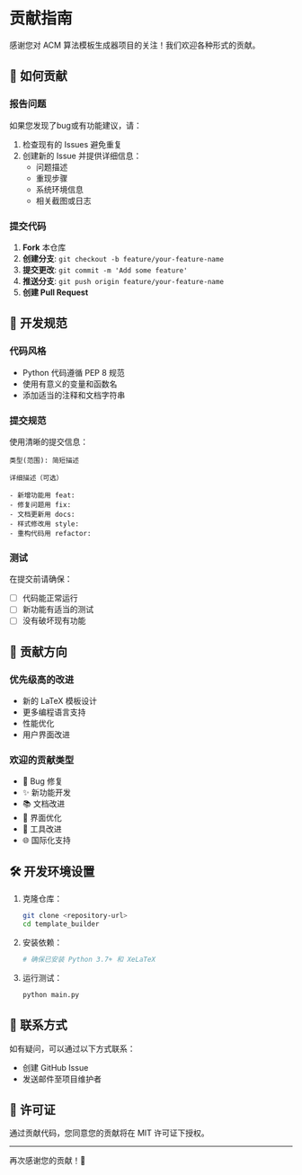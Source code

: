 # 贡献指南

感谢您对 ACM 算法模板生成器项目的关注！我们欢迎各种形式的贡献。

## 🤝 如何贡献

### 报告问题

如果您发现了bug或有功能建议，请：

1. 检查现有的 Issues 避免重复
2. 创建新的 Issue 并提供详细信息：
   - 问题描述
   - 重现步骤
   - 系统环境信息
   - 相关截图或日志

### 提交代码

1. **Fork** 本仓库
2. **创建分支**: `git checkout -b feature/your-feature-name`
3. **提交更改**: `git commit -m 'Add some feature'`
4. **推送分支**: `git push origin feature/your-feature-name`
5. **创建 Pull Request**

## 📝 开发规范

### 代码风格

- Python 代码遵循 PEP 8 规范
- 使用有意义的变量和函数名
- 添加适当的注释和文档字符串

### 提交规范

使用清晰的提交信息：

```text
类型(范围): 简短描述

详细描述（可选）

- 新增功能用 feat:
- 修复问题用 fix:
- 文档更新用 docs:
- 样式修改用 style:
- 重构代码用 refactor:
```

### 测试

在提交前请确保：

- [ ] 代码能正常运行
- [ ] 新功能有适当的测试
- [ ] 没有破坏现有功能

## 🎯 贡献方向

### 优先级高的改进

- 新的 LaTeX 模板设计
- 更多编程语言支持
- 性能优化
- 用户界面改进

### 欢迎的贡献类型

- 🐛 Bug 修复
- ✨ 新功能开发
- 📚 文档改进
- 🎨 界面优化
- 🔧 工具改进
- 🌐 国际化支持

## 🛠️ 开发环境设置

1. 克隆仓库：

   ```bash
   git clone <repository-url>
   cd template_builder
   ```

2. 安装依赖：

   ```bash
   # 确保已安装 Python 3.7+ 和 XeLaTeX
   ```

3. 运行测试：

   ```bash
   python main.py
   ```

## 📧 联系方式

如有疑问，可以通过以下方式联系：

- 创建 GitHub Issue
- 发送邮件至项目维护者

## 📄 许可证

通过贡献代码，您同意您的贡献将在 MIT 许可证下授权。

---

再次感谢您的贡献！🎉
